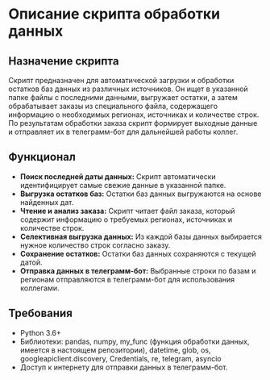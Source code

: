 <h1>Описание скрипта обработки данных</h1>

<h2>Назначение скрипта</h2>
<p>Скрипт предназначен для автоматической загрузки и обработки остатков баз данных из различных источников. Он ищет в указанной папке файлы с последними данными, выгружает остатки, а затем обрабатывает заказы из специального файла, содержащего информацию о необходимых регионах, источниках и количестве строк. По результатам обработки заказа скрипт формирует выходные данные и отправляет их в телеграмм-бот для дальнейшей работы коллег.</p>

<h2>Функционал</h2>
<ul>
  <li><strong>Поиск последней даты данных:</strong> Скрипт автоматически идентифицирует самые свежие данные в указанной папке.</li>
  <li><strong>Выгрузка остатков баз:</strong> Остатки баз данных выгружаются на основе найденных дат.</li>
  <li><strong>Чтение и анализ заказа:</strong> Скрипт читает файл заказа, который содержит информацию о требуемых регионах, источниках и количестве строк.</li>
  <li><strong>Селективная выгрузка данных:</strong> Из каждой базы данных выбирается нужное количество строк согласно заказу.</li>
  <li><strong>Сохранение остатков:</strong> Остатки баз данных сохраняются с текущей датой.</li>
  <li><strong>Отправка данных в телеграмм-бот:</strong> Выбранные строки по базам и регионам отправляются в телеграмм-бот для использования коллегами.</li>
</ul>

<h2>Требования</h2>
<ul>
  <li>Python 3.6+</li>
  <li>Библиотеки: pandas, numpy, my_func (функция обработки данных, имеется в настоящем репозитории), datetime, glob, os, googleapiclient.discovery, Credentials, re, telegram, asyncio</li>
  <li>Доступ к интернету для отправки данных в телеграмм-бот.</li>
</ul>
